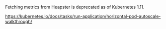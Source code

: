 Fetching metrics from Heapster is deprecated as of Kubernetes 1.11.

https://kubernetes.io/docs/tasks/run-application/horizontal-pod-autoscale-walkthrough/